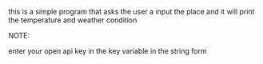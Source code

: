 
this is a simple program that asks the user a input the place and it will print the temperature and weather condition


NOTE:

enter your open api key in the key variable in the string form

